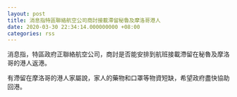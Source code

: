 ```yaml
---
layout: post
title: 消息指特區聯絡航空公司商討接載滯留秘魯及摩洛哥港人
date: 2020-03-30 22:34:14.000000000 +08:00
categories: rss
---
```


消息指，特區政府正聯絡航空公司，商討是否能安排到航班接載滯留在秘魯及摩洛哥的港人返港。

有滯留在摩洛哥的港人家屬說，家人的藥物和口罩等物資短缺，希望政府盡快協助回港。
